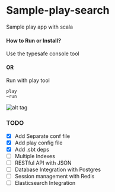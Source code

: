 Sample-play-search
==================

Sample play app with scala

#### How to Run or Install?
Use the typesafe console tool

#### OR

Run with play tool

```
play
~run
```

![alt tag](https://raw.github.com/ianjuma/sample-play-search/master/public/images/app.png)

### TODO
- [x] Add Separate conf file
- [x] Add play config file
- [x] Add .sbt deps
- [ ] Multiple Indexes
- [ ] RESTful API with JSON
- [ ] Database Integration with Postgres
- [ ] Session management with Redis
- [ ] Elasticsearch Integration
